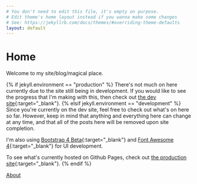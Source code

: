 ```yaml
---
# You don't need to edit this file, it's empty on purpose.
# Edit theme's home layout instead if you wanna make some changes
# See: https://jekyllrb.com/docs/themes/#overriding-theme-defaults
layout: default
---
```

# Home
Welcome to my site/blog/magical place.

{% if jekyll.environment == "production" %}
  There's not much on here currently due to the site still being in development. If you would like to see the progress that I'm making with this, then check out [the dev site](http://dev.akashv22.com){:target="_blank"}.
{% elsif jekyll.environment == "development" %}
  Since you're currently on the dev site, feel free to check out what's on here so far. However, keep in mind that anything and everything here can change at any time, and that all of the posts here will be removed upon site completion.

  I'm also using [Bootstrap 4 Beta](http://getbootstrap.com/){:target="_blank"} and [Font Awesome 4](http://fontawesome.io/){:target="_blank"} for UI development.

  To see what's currently hosted on Github Pages, check out [the production site](http://theakashv22.com/){:target="_blank"}.
{% endif %}

[About](/about/)
